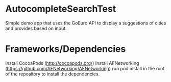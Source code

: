 AutocompleteSearchTest
======================
Simple demo app that uses the GoEuro API to display a suggestions of cities and provides based on input.

Frameworks/Dependencies
================

Install CocoaPods (http://cocoapods.org/)
Install AFNetworking (https://github.com/AFNetworking/AFNetworking)
run pod install in the root of the repository to install the dependencies.
